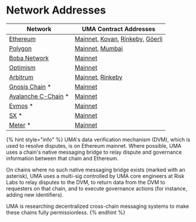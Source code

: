 # Network Addresses

| Network                                           | UMA Contract Addresses                                                                                                                                                                                                                                                                                                                                                               |
| ------------------------------------------------- | ------------------------------------------------------------------------------------------------------------------------------------------------------------------------------------------------------------------------------------------------------------------------------------------------------------------------------------------------------------------------------------ |
| [Ethereum](https://ethereum.org/)                 | [Mainnet](https://github.com/UMAprotocol/protocol/blob/master/packages/core/networks/1.json), [Kovan](https://github.com/UMAprotocol/protocol/blob/master/packages/core/networks/42.json), [Rinkeby](https://github.com/UMAprotocol/protocol/blob/master/packages/core/networks/4.json), [Göerli](https://github.com/UMAprotocol/protocol/blob/master/packages/core/networks/5.json) |
| [Polygon](https://polygon.technology/)            | [Mainnet](https://github.com/UMAprotocol/protocol/blob/master/packages/core/networks/137.json), [Mumbai](https://github.com/UMAprotocol/protocol/blob/master/packages/core/networks/80001.json)                                                                                                                                                                                      |
| [Boba Network](https://boba.network/)             | [Mainnet](https://github.com/UMAprotocol/protocol/blob/master/packages/core/networks/288.json)                                                                                                                                                                                                                                                                                       |
| [Optimism](https://www.optimism.io/)              | [Mainnet](https://github.com/UMAprotocol/protocol/blob/master/packages/core/networks/10.json)                                                                                                                                                                                                                                                                                        |
| [Arbitrum](https://arbitrum.io/)                  | [Mainnet](https://github.com/UMAprotocol/protocol/blob/master/packages/core/networks/42161.json), [Rinkeby](https://github.com/UMAprotocol/protocol/blob/master/packages/core/networks/421611.json)                                                                                                                                                                                  |
| [Gnosis Chain](https://www.gnosischain.com/) \*   | [Mainnet](https://github.com/UMAprotocol/protocol/blob/master/packages/core/networks/100.json)                                                                                                                                                                                                                                                                                       |
| [Avalanche C-Chain](https://www.avax.network/) \* | [Mainnet](https://github.com/UMAprotocol/protocol/blob/master/packages/core/networks/43114.json)                                                                                                                                                                                                                                                                                     |
| [Evmos](https://evmos.org/) \*                    | [Mainnet](https://github.com/UMAprotocol/protocol/blob/master/packages/core/networks/9001.json)                                                                                                                                                                                                                                                                                      |
| [SX](https://sx.technology/) \*                   | [Mainnet](https://github.com/UMAprotocol/protocol/blob/master/packages/core/networks/416.json)                                                                                                                                                                                                                                                                                       |
| [Meter](https://meter.io/) \*                     | [Mainnet](https://github.com/UMAprotocol/protocol/blob/master/packages/core/networks/82.json)                                                                                                                                                                                                                                                                                        |

{% hint style="info" %}
UMA's data verification mechanism (DVM), which is used to resolve disputes, is on Ethereum mainnet. Where possible, UMA uses a chain's native messaging bridge to relay dispute and governance information between that chain and Ethereum.

On chains where no such native messaging bridge exists (marked with an asterisk), UMA uses a multi-sig controlled by UMA core engineers at Risk Labs to relay disputes to the DVM, to return data from the DVM to requesters on that chain, and to execute governance actions (for instance, adding new identifiers).

UMA is researching decentralized cross-chain messaging systems to make these chains fully permissionless.
{% endhint %}
